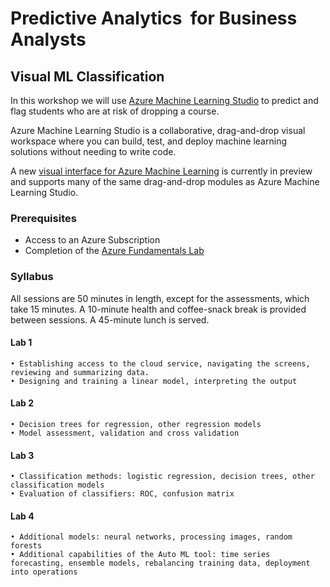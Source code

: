 # Predictive Analytics  for Business Analysts

## Visual ML Classification

In this workshop we will use [Azure Machine Learning Studio](https://studio.azureml.net/) to predict and flag students who are at risk of dropping a course.

Azure Machine Learning Studio is a collaborative, drag-and-drop visual workspace where you can build, test, and deploy machine learning solutions without needing to write code.  

A new [visual interface for Azure Machine Learning](https://docs.microsoft.com/en-us/azure/machine-learning/service/ui-concept-visual-interface) is currently in preview and  supports many of the same drag-and-drop modules as Azure Machine Learning Studio.

### Prerequisites

- Access to an Azure Subscription
- Completion of the [Azure Fundamentals Lab](https://aka.ms/edu/Azure101)

### Syllabus

All sessions are 50 minutes in length, except for the assessments, which take 15 minutes. A 10-minute health and coffee-snack break is provided  between sessions. A 45-minute lunch is served.
#### Lab 1
	• Establishing access to the cloud service, navigating the screens, reviewing and summarizing data. 
	• Designing and training a linear model, interpreting the output 

#### Lab 2
	• Decision trees for regression, other regression models 
	• Model assessment, validation and cross validation 
#### Lab 3
	• Classification methods: logistic regression, decision trees, other classification models 
	• Evaluation of classifiers: ROC, confusion matrix 
#### Lab 4
	• Additional models: neural networks, processing images, random forests 
	• Additional capabilities of the Auto ML tool: time series forecasting, ensemble models, rebalancing training data, deployment into operations 
